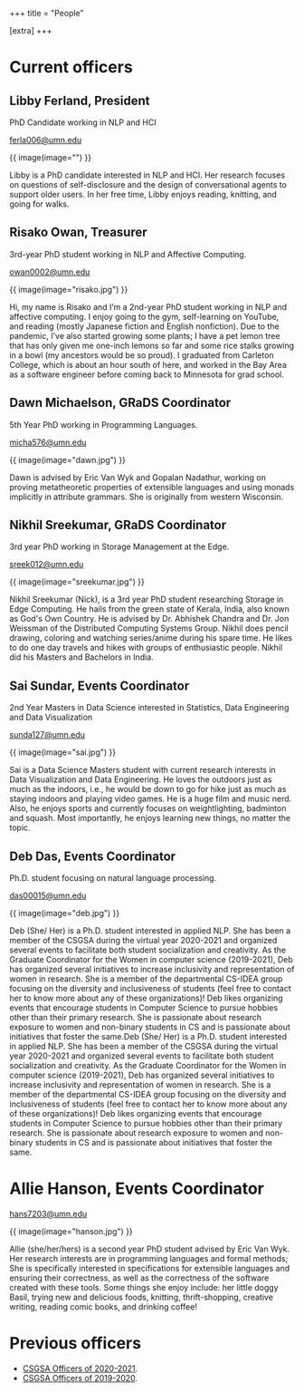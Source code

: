 +++
title = "People"

[extra]
+++

# Current officers

## Libby Ferland, President
PhD Candidate working in NLP and HCI

<ferla006@umn.edu>

{{ image(image="") }}

Libby is a PhD candidate interested in NLP and HCI.  Her research focuses on questions of self-disclosure and the design of conversational agents to support older users.
In her free time, Libby enjoys reading, knitting, and going for walks.

## Risako Owan, Treasurer
3rd-year PhD student working in NLP and Affective Computing.

<owan0002@umn.edu>

{{ image(image="risako.jpg") }}

Hi, my name is Risako and I’m a 2nd-year PhD student working in NLP and affective computing. I enjoy going to the gym, self-learning on YouTube, and reading (mostly Japanese fiction and English nonfiction). Due to the pandemic, I’ve also started growing some plants; I have a pet lemon tree that has only given me one-inch lemons so far and some rice stalks growing in a bowl (my ancestors would be so proud). I graduated from Carleton College, which is about an hour south of here, and worked in the Bay Area as a software engineer before coming back to Minnesota for grad school.

## Dawn Michaelson, GRaDS Coordinator
5th Year PhD working in Programming Languages.

<micha576@umn.edu>

{{ image(image="dawn.jpg") }}

Dawn is advised by Eric Van Wyk and Gopalan Nadathur, working on proving metatheoretic properties of extensible languages and using monads implicitly in attribute grammars.  She is originally from western Wisconsin.

## Nikhil Sreekumar, GRaDS Coordinator
3rd year PhD working in Storage Management at the Edge.

<sreek012@umn.edu>

{{ image(image="sreekumar.jpg") }}

Nikhil Sreekumar (Nick), is a 3rd year PhD student researching Storage in Edge Computing. He hails from the green state of Kerala, India, also known as God's Own Country. He is advised by Dr. Abhishek Chandra and Dr. Jon Weissman of the Distributed Computing Systems Group. Nikhil does pencil drawing, coloring and watching series/anime during his spare time. He likes to do one day travels and hikes with groups of enthusiastic people. Nikhil did his Masters and Bachelors in India.

## Sai Sundar, Events Coordinator
2nd Year Masters in Data Science interested in Statistics, Data Engineering and Data Visualization

<sunda127@umn.edu>

{{ image(image="sai.jpg") }}

Sai  is a Data Science Masters student with current research interests in Data Visualization and Data Engineering. He loves the outdoors just as much as the indoors, i.e., he would be down to go for hike just as much as staying indoors and playing video games. He is a huge film and music nerd. Also, he enjoys sports and currently focuses on weightlighting, badminton and squash. Most importantly, he enjoys learning new things, no matter the topic. 

## Deb Das, Events Coordinator
Ph.D. student focusing on natural language processing.

<das00015@umn.edu>

{{ image(image="deb.jpg") }}

Deb (She/ Her) is a Ph.D. student interested in applied NLP. She has been a member of the CSGSA during the virtual year 2020-2021 and organized several events to facilitate both student socialization and creativity. As the Graduate Coordinator for the Women in computer science (2019-2021), Deb has organized several initiatives to increase inclusivity and representation of women in research. She is a member of the departmental CS-IDEA group focusing on the diversity and inclusiveness of students (feel free to contact her to know more about any of these organizations)!
Deb likes organizing events that encourage students in Computer Science to pursue hobbies other than their primary research. She is passionate about research exposure to women and non-binary students in CS and is passionate about initiatives that foster the same.Deb (She/ Her) is a Ph.D. student interested in applied NLP. She has been a member of the CSGSA during the virtual year 2020-2021 and organized several events to facilitate both student socialization and creativity. As the Graduate Coordinator for the Women in computer science (2019-2021), Deb has organized several initiatives to increase inclusivity and representation of women in research. She is a member of the departmental CS-IDEA group focusing on the diversity and inclusiveness of students (feel free to contact her to know more about any of these organizations)!
Deb likes organizing events that encourage students in Computer Science to pursue hobbies other than their primary research. She is passionate about research exposure to women and non-binary students in CS and is passionate about initiatives that foster the same.

# Allie Hanson, Events Coordinator

<hans7203@umn.edu>

{{ image(image="hanson.jpg") }}

Allie (she/her/hers) is a second year PhD student advised by Eric Van Wyk. Her research interests are in programming languages and formal methods; She is specifically interested in specifications for extensible languages and ensuring their correctness, as well as the correctness of the software created with these tools.
Some things she enjoy include: her little doggy Basil, trying new and delicious foods, knitting, thrift-shopping, creative writing, reading comic books, and drinking coffee!
# Previous officers

- [CSGSA Officers of 2020-2021](/people2020-2021).
- [CSGSA Officers of 2019-2020](/people2019-2020).

